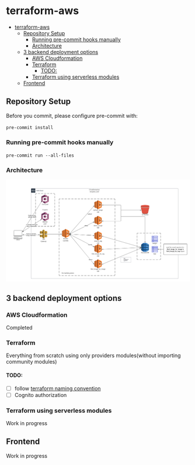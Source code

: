 

# terraform-aws

- [terraform-aws](#terraform-aws)
  - [Repository Setup](#repository-setup)
    - [Running pre-commit hooks manually](#running-pre-commit-hooks-manually)
    - [Architecture](#architecture)
  - [3 backend deployment options](#3-backend-deployment-options)
    - [AWS Cloudformation](#aws-cloudformation)
    - [Terraform](#terraform)
      - [TODO:](#todo)
    - [Terraform using serverless modules](#terraform-using-serverless-modules)
  - [Frontend](#frontend)


## Repository Setup

Before you commit, please configure pre-commit with:

`pre-commit install`

### Running pre-commit hooks manually

`pre-commit run --all-files`

### Architecture

![](./architecture.png)


## 3 backend deployment options

### AWS Cloudformation

Completed

### Terraform

Everything from scratch using only providers modules(without importing community modules)

#### TODO:
- [ ] follow [terraform naming convention](https://www.terraform-best-practices.com/naming)
- [ ] Cognito authorization

### Terraform using serverless modules

Work in progress

## Frontend

Work in progress
